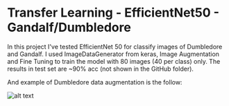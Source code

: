 # Transfer Learning - EfficientNet50 - Gandalf/Dumbledore

In this project I've tested EfficientNet 50 for classify images of Dumbledore and Gandalf. I used ImageDataGenerator from keras, Image Augmentation and Fine Tuning to  train the model with 80 images (40 per class) only. The results in test set are ~90% acc (not shown in the GitHub folder).

And example of Dumbledore data augmentation is the follow:

![alt text](https://github.com/SilviaCalvarro/transfer_learning_EfficientNet_dumbledore_gandalf/tree/main/images)
